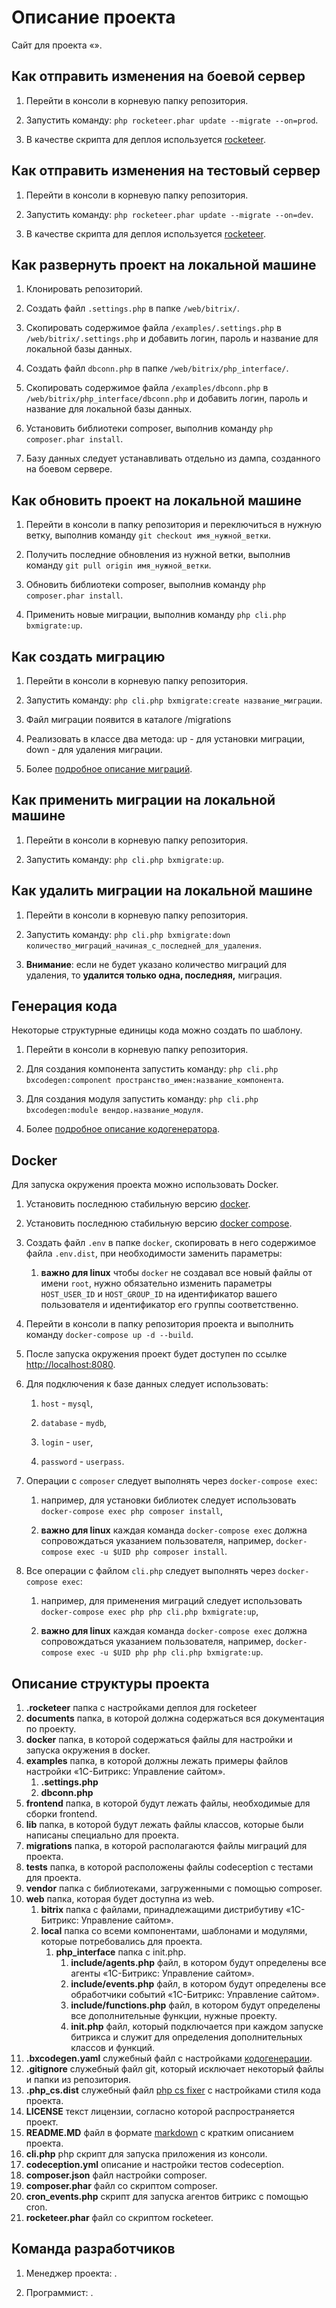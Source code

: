 Описание проекта
================

Сайт для проекта «».



Как отправить изменения на боевой сервер
----------------------------------------

1. Перейти в консоли в корневую папку репозитория.

2. Запустить команду: `php rocketeer.phar update --migrate --on=prod`.

3. В качестве скрипта для деплоя используется [rocketeer](https://github.com/rocketeers/rocketeer).



Как отправить изменения на тестовый сервер
----------------------------------------

1. Перейти в консоли в корневую папку репозитория.

2. Запустить команду: `php rocketeer.phar update --migrate --on=dev`.

3. В качестве скрипта для деплоя используется [rocketeer](https://github.com/rocketeers/rocketeer).



Как развернуть проект на локальной машине
-----------------------------------------

1. Клонировать репозиторий.

2. Создать файл `.settings.php` в папке `/web/bitrix/`.

3. Скопировать содержимое файла `/examples/.settings.php` в `/web/bitrix/.settings.php` и добавить логин, пароль и название для локальной базы данных.

4. Создать файл `dbconn.php` в папке `/web/bitrix/php_interface/`.

5. Скопировать содержимое файла `/examples/dbconn.php` в `/web/bitrix/php_interface/dbconn.php` и добавить логин, пароль и название для локальной базы данных.

6. Установить библиотеки composer, выполнив команду `php composer.phar install`.

7. Базу данных следует устанавливать отдельно из дампа, созданного на боевом сервере.



Как обновить проект на локальной машине
---------------------------------------

1. Перейти в консоли в папку репозитория и переключиться в нужную ветку, выполнив команду `git checkout имя_нужной_ветки`.

2. Получить последние обновления из нужной ветки, выполнив команду `git pull origin имя_нужной_ветки`.

3. Обновить библиотеки composer, выполнив команду `php composer.phar install`.

4. Применить новые миграции, выполнив команду `php cli.php bxmigrate:up`.



Как создать миграцию
--------------------

1. Перейти в консоли в корневую папку репозитория.

2. Запустить команду: `php cli.php bxmigrate:create название_миграции`.

3. Файл миграции появится в каталоге /migrations

4. Реализовать в классе два метода: up - для установки миграции, down - для удаления миграции.

5. Более [подробное описание миграций](https://github.com/marvin255/bxmigrate).



Как применить миграции на локальной машине
------------------------------------------

1. Перейти в консоли в корневую папку репозитория.

2. Запустить команду: `php cli.php bxmigrate:up`.



Как удалить миграции на локальной машине
----------------------------------------

1. Перейти в консоли в корневую папку репозитория.

2. Запустить команду: `php cli.php bxmigrate:down количество_миграций_начиная_с_последней_для_удаления`.

3. **Внимание**: если не будет указано количество миграций для удаления, то **удалится только одна, последняя,** миграция.



Генерация кода
--------------

Некоторые структурные единицы кода можно создать по шаблону.

1. Перейти в консоли в корневую папку репозитория.

2. Для создания компонента запустить команду: `php cli.php bxcodegen:component пространство_имен:название_компонента`.

3. Для создания модуля запустить команду: `php cli.php bxcodegen:module вендор.название_модуля`.

4. Более [подробное описание кодогенератора](https://github.com/marvin255/bxcodegen).



Docker
------

Для запуска окружения проекта можно использовать Docker.

1. Установить последнюю стабильную версию [docker](https://docs.docker.com/install/linux/docker-ce/ubuntu/).

2. Установить последнюю стабильную версию [docker compose](https://docs.docker.com/compose/install/).

3. Создать файл `.env` в папке `docker`, скопировать в него содержимое файла `.env.dist`, при необходимости заменить параметры:

    1. **важно для linux** чтобы `docker` не создавал все новый файлы от имени `root`, нужно обязательно изменить параметры `HOST_USER_ID` и `HOST_GROUP_ID` на идентификатор вашего пользователя и идентификатор его группы соответственно.

3. Перейти в консоли в папку репозитория проекта и выполнить команду `docker-compose up -d --build`.

4. После запуска окружения проект будет доступен по ссылке [http://localhost:8080](http://localhost:8080).

5. Для подключения к базе данных следует использовать:

    1. `host` - `mysql`,

    2. `database` - `mydb`,

    3. `login` - `user`,

    4. `password` - `userpass`.


7. Операции с `composer` следует выполнять через `docker-compose exec`:

    1. например, для установки библиотек следует использовать `docker-compose exec php composer install`,

    2. **важно для linux** каждая команда `docker-compose exec` должна сопровождаться указанием пользователя, например, `docker-compose exec -u $UID php composer install`.

6. Все операции с файлом `cli.php` следует выполнять через `docker-compose exec`:

    1. например, для применения миграций следует использовать `docker-compose exec php php cli.php bxmigrate:up`,

    2. **важно для linux** каждая команда `docker-compose exec` должна сопровождаться указанием пользователя, например, `docker-compose exec -u $UID php php cli.php bxmigrate:up`.


Описание структуры проекта
---------------------------

1. **.rocketeer** папка с настройками деплоя для rocketeer
2. **documents** папка, в которой должна содержаться вся документация по проекту.
3. **docker** папка, в которой содержаться файлы для настройки и запуска окружения в docker.
4. **examples** папка, в которой должны лежать примеры файлов настройки «1С-Битрикс: Управление сайтом».
	1. **.settings.php**
	2. **dbconn.php**
5. **frontend** папка, в которой будут лежать файлы, необходимые для сборки frontend.
6. **lib** папка, в которой будут лежать файлы классов, которые были написаны специально для проекта.
7. **migrations** папка, в которой располагаются файлы миграций для проекта.
8. **tests** папка, в которой расположены файлы codeception с тестами для проекта.
9. **vendor** папка с библиотеками, загруженными с помощью composer.
10. **web** папка, которая будет доступна из web.
	1. **bitrix** папка с файлами, принадлежащими дистрибутиву «1С-Битрикс: Управление сайтом».
	2. **local** папка со всеми компонентами, шаблонами и модулями, которые потребовались для проекта.
		1. **php_interface** папка с init.php.
			1. **include/agents.php** файл, в котором будут определены все агенты «1С-Битрикс: Управление сайтом».
			2. **include/events.php** файл, в котором будут определены все обработчики событий «1С-Битрикс: Управление сайтом».
			3. **include/functions.php** файл, в котором будут определены все дополнительные функции, нужные проекту.
			4. **init.php** файл, который подключается при каждом запуске битрикса и служит для определения дополнительных классов и функций.
11. **.bxcodegen.yaml** служебный файл с настройками [кодогенерации](https://github.com/marvin255/bxcodegen).
12. **.gitignore** служебный файл git, который исключает некоторый файлы и папки из репозитория.
13. **.php_cs.dist** служебный файл [php cs fixer](https://github.com/FriendsOfPHP/PHP-CS-Fixer) с настройками стиля кода проекта.
14. **LICENSE** текст лицензии, согласно которой распространяется проект.
15. **README.MD** файл в формате [markdown](https://ru.wikipedia.org/wiki/Markdown) с кратким описанием проекта.
17. **cli.php** php скрипт для запуска приложения из консоли.
18. **codeception.yml** описание и настройки тестов codeception.
19. **composer.json** файл настройки composer.
20. **composer.phar** файл со скриптом composer.
21. **cron_events.php** скрипт для запуска агентов битрикс с помощью cron.
22. **rocketeer.phar** файл со скриптом rocketeer.



Команда разработчиков
---------------------

1. Менеджер проекта: .

2. Программист: .
